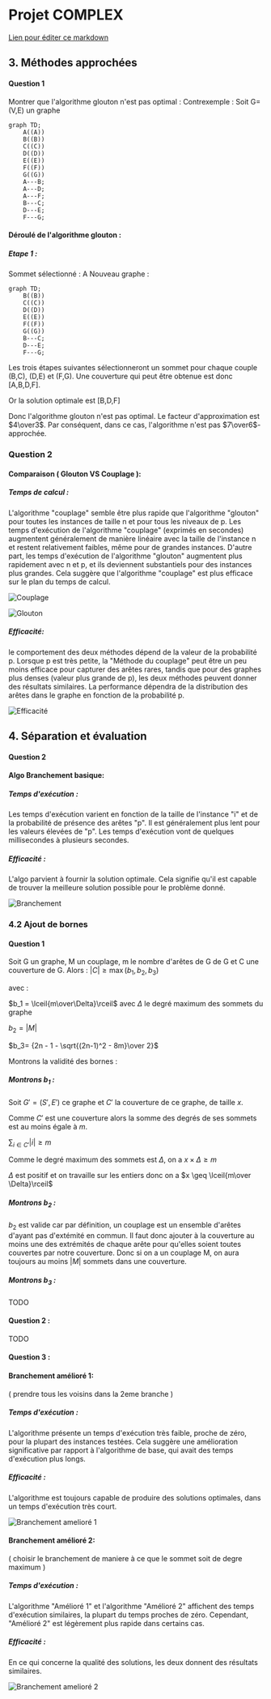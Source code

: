 # Projet COMPLEX

[Lien pour éditer ce markdown](https://hackmd.io/@e8Tyv4S8TlC0Zl1TAgWASg/SyrdJqFZT/edit)
## 3. Méthodes approchées

#### Question 1

Montrer que l'algorithme glouton n'est pas optimal :
Contrexemple :
Soit G=(V,E) un graphe

```mermaid
graph TD;
    A((A))
    B((B))
    C((C))
    D((D))
    E((E))
    F((F))
    G((G))
    A---B;
    A---D;
    A---F;
    B---C;
    D---E;
    F---G;
```
#### Déroulé de l'algorithme glouton :
##### Etape 1 : 
Sommet sélectionné : A
Nouveau graphe :
```mermaid
graph TD;
    B((B))
    C((C))
    D((D))
    E((E))
    F((F))
    G((G))
    B---C;
    D---E;
    F---G;
```
Les trois étapes suivantes sélectionneront un sommet pour chaque couple (B,C), (D,E) et (F,G).
Une couverture qui peut être obtenue est donc [A,B,D,F].

Or la solution optimale est [B,D,F]

Donc l'algorithme glouton n'est pas optimal. Le facteur d'approximation est $4\over3$. 
Par conséquent, dans ce cas, l'algorithme n'est pas $7\over6$-approchée.

### Question 2
#### Comparaison ( Glouton VS Couplage ):

##### Temps de calcul :
L'algorithme "couplage" semble être plus rapide que l'algorithme "glouton" pour toutes les instances de taille n et pour tous les niveaux de p. Les temps d'exécution de l'algorithme "couplage" (exprimés en secondes) augmentent généralement de manière linéaire avec la taille de l'instance n et restent relativement faibles, même pour de grandes instances. D'autre part, les temps d'exécution de l'algorithme "glouton" augmentent plus rapidement avec n et p, et ils deviennent substantiels pour des instances plus grandes. Cela suggère que l'algorithme "couplage" est plus efficace sur le plan du temps de calcul.

![Couplage](plots/couplage_time.png)

![Glouton](plots/glouton_time.png)

##### Efficacité:
le comportement des deux méthodes dépend de la valeur de la probabilité p. Lorsque p est très petite, la "Méthode du couplage" peut être un peu moins efficace pour capturer des arêtes rares, tandis que pour des graphes plus denses (valeur plus grande de p), les deux méthodes peuvent donner des résultats similaires. La performance dépendra de la distribution des arêtes dans le graphe en fonction de la probabilité p.


![Efficacité](plots/efficacite_size.png)


## 4. Séparation et évaluation

#### Question 2

#### Algo Branchement basique:                
##### Temps d'exécution : 
Les temps d'exécution varient en fonction de la taille de l'instance "i" et de la probabilité de présence des arêtes "p". Il est généralement plus lent pour les valeurs élevées de "p". Les temps d'exécution vont de quelques millisecondes à plusieurs secondes.
##### Efficacité :
L'algo parvient à fournir la solution optimale. Cela signifie qu'il est capable de trouver la meilleure solution possible pour le problème donné.

![Branchement](plots/.png)

### 4.2 Ajout de bornes
#### Question 1
Soit G un graphe, M un couplage, m le nombre d'arêtes de G de G et C une couverture de G. Alors :
$\lvert C \rvert \geq \max(b_1,b_2,b_3)$

avec :

$b_1 = \lceil{m\over\Delta}\rceil$ avec $\Delta$ le degré maximum des sommets du graphe

$b_2=\lvert{M}\rvert$

$b_3= {2n - 1 - \sqrt{(2n-1)^2 - 8m}\over 2}$

Montrons la validité des bornes :

##### Montrons $b_1$ :

Soit $G'=(S',E')$ ce graphe et $C'$ la couverture de ce graphe, de taille $x$.

Comme $C'$ est une couverture alors la somme des degrés de ses sommets est au moins égale à $m$.

$\sum_{i\in C'}{\lvert{i}\rvert} \geq m$

Comme le degré maximum des sommets est $\Delta$, on a 
$x \times \Delta \geq m$

$\Delta$ est positif et on travaille sur les entiers donc on a $x \geq \lceil{m\over \Delta}\rceil$

##### Montrons $b_2$ :
$b_2$ est valide car par définition, un couplage est un ensemble d'arêtes d'ayant pas d'extémité en commun. Il faut donc ajouter à la couverture au moins une des extrémités de chaque arête pour qu'elles soient toutes couvertes par notre couverture. 
Donc si on a un couplage M, on aura toujours au moins $\lvert{M}\rvert$ sommets dans une couverture.

##### Montrons $b_3$ :
TODO

#### Question 2 :
TODO

#### Question 3 :

#### Branchement amélioré 1: 
( prendre tous les voisins dans la 2eme branche )

##### Temps d'exécution : 
L'algorithme présente un temps d'exécution très faible, proche de zéro, pour la plupart des instances testées. Cela suggère une amélioration significative par rapport à l'algorithme de base, qui avait des temps d'exécution plus longs.

##### Efficacité : 
L'algorithme est toujours capable de produire des solutions optimales, dans un temps d'exécution très court.

![Branchement amelioré 1](plots/.png)

#### Branchement amélioré 2: 
( choisir le branchement de maniere à ce que le sommet soit de degre maximum )

##### Temps d'exécution : 
L'algorithme "Amélioré 1" et l'algorithme "Amélioré 2" affichent des temps d'exécution similaires, la plupart du temps proches de zéro. Cependant, "Amélioré 2" est légèrement plus rapide dans certains cas.

##### Efficacité : 
En ce qui concerne la qualité des solutions, les deux donnent des résultats similaires.

![Branchement amelioré 2](plots/.png)